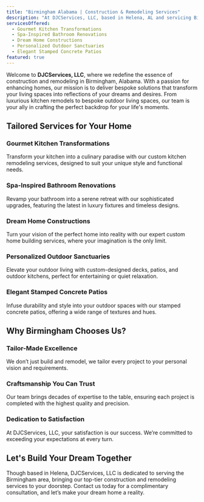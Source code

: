 ```yaml
---
title: "Birmingham Alabama | Construction & Remodeling Services"
description: "At DJCServices, LLC, based in Helena, AL and servicing Birmingham, we specialize in transforming your living spaces with custom construction and remodeling services, perfectly tailored to your dreams and needs."
servicesOffered:
  - Gourmet Kitchen Transformations
  - Spa-Inspired Bathroom Renovations
  - Dream Home Constructions
  - Personalized Outdoor Sanctuaries
  - Elegant Stamped Concrete Patios
featured: true
---
```


Welcome to **DJCServices, LLC**, where we redefine the essence of construction and remodeling in Birmingham, Alabama. With a passion for enhancing homes, our mission is to deliver bespoke solutions that transform your living spaces into reflections of your dreams and desires. From luxurious kitchen remodels to bespoke outdoor living spaces, our team is your ally in crafting the perfect backdrop for your life's moments.

## Tailored Services for Your Home

### Gourmet Kitchen Transformations

Transform your kitchen into a culinary paradise with our custom kitchen remodeling services, designed to suit your unique style and functional needs.

### Spa-Inspired Bathroom Renovations

Revamp your bathroom into a serene retreat with our sophisticated upgrades, featuring the latest in luxury fixtures and timeless designs.

### Dream Home Constructions

Turn your vision of the perfect home into reality with our expert custom home building services, where your imagination is the only limit.

### Personalized Outdoor Sanctuaries

Elevate your outdoor living with custom-designed decks, patios, and outdoor kitchens, perfect for entertaining or quiet relaxation.

### Elegant Stamped Concrete Patios

Infuse durability and style into your outdoor spaces with our stamped concrete patios, offering a wide range of textures and hues.

## Why Birmingham Chooses Us?

### Tailor-Made Excellence

We don’t just build and remodel, we tailor every project to your personal vision and requirements.

### Craftsmanship You Can Trust

Our team brings decades of expertise to the table, ensuring each project is completed with the highest quality and precision.

### Dedication to Satisfaction

At DJCServices, LLC, your satisfaction is our success. We’re committed to exceeding your expectations at every turn.

## Let's Build Your Dream Together

Though based in Helena, DJCServices, LLC is dedicated to serving the Birmingham area, bringing our top-tier construction and remodeling services to your doorstep. Contact us today for a complimentary consultation, and let’s make your dream home a reality.